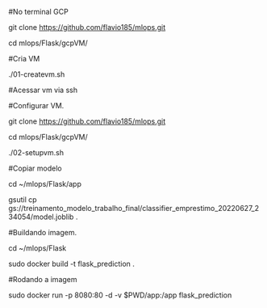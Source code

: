 #No terminal GCP

git clone https://github.com/flavio185/mlops.git

cd mlops/Flask/gcpVM/

#Cria VM

./01-createvm.sh

#Acessar vm via ssh

#Configurar VM.

git clone https://github.com/flavio185/mlops.git

cd mlops/Flask/gcpVM/

./02-setupvm.sh

#Copiar modelo

cd ~/mlops/Flask/app

gsutil cp gs://treinamento_modelo_trabalho_final/classifier_emprestimo_20220627_234054/model.joblib .

#Buildando imagem.

cd ~/mlops/Flask

sudo docker build -t flask_prediction .

#Rodando a imagem

sudo docker run  -p 8080:80 -d -v $PWD/app:/app flask_prediction

